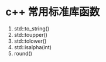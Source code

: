 # c++ 常用标准库函数

1. std::to_string()
2. std::toupper()
3. std::tolower()
4. std::isalpha(int)
5. round()
